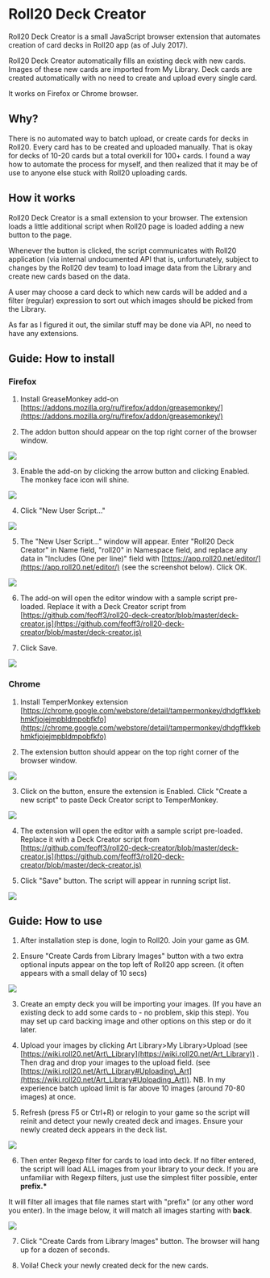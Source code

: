 

# Roll20 Deck Creator

Roll20 Deck Creator is a small JavaScript browser extension that automates creation of card decks in Roll20 app (as of July 2017).

Roll20 Deck Creator automatically fills an existing deck with new cards. Images of these new cards are imported from My Library. Deck cards are created automatically with no need to create and upload every single card.

It works on Firefox or Chrome browser.

## Why?

There is no automated way to batch upload, or create cards for decks in Roll20. Every card has to be created and uploaded manually. That is okay for decks of 10-20 cards but a total overkill for 100+ cards. 
I found a way how to automate the process for myself, and then realized that it may be of use to anyone else stuck with Roll20 uploading cards.


## How it works

Roll20 Deck Creator is a small extension to your browser. The extension loads a little additional script when Roll20 page is loaded adding a new button to the page.

Whenever the button is clicked, the script communicates with Roll20 application (via internal undocumented API that is, unfortunately, subject to changes by the Roll20 dev team) to load image data from the Library and create new cards based on the data.

A user may choose a card deck to which new cards will be added and a filter (regular) expression to sort out which images should be picked from the Library.

As far as I figured it out, the similar stuff may be done via API, no need to have any extensions.

## Guide: How to install

### Firefox

1. Install GreaseMonkey add-on [https://addons.mozilla.org/ru/firefox/addon/greasemonkey/](https://addons.mozilla.org/ru/firefox/addon/greasemonkey/)

2. The addon button should appear on the top right corner of the browser window.

 ![](https://github.com/feoff3/roll20-deck-creator/blob/master/image001.png?raw=true)
 
3. Enable the add-on by clicking the arrow button and clicking Enabled. The monkey face icon will shine.

 ![](https://github.com/feoff3/roll20-deck-creator/blob/master/image003.png?raw=true)

4. Click &quot;New User Script…&quot;

 ![](https://github.com/feoff3/roll20-deck-creator/blob/master/image005.png?raw=true)

5. The &quot;New User Script…&quot; window will appear. Enter &quot;Roll20 Deck Creator&quot; in Name field, &quot;roll20&quot; in Namespace field, and replace any data in &quot;Includes (One per line)&quot; field with [https://app.roll20.net/editor/](https://app.roll20.net/editor/) (see the screenshot below). Click OK.

![](https://github.com/feoff3/roll20-deck-creator/blob/master/image007.png?raw=true)

6. The add-on will open the editor window with a sample script pre-loaded. Replace it with a Deck Creator script from [https://github.com/feoff3/roll20-deck-creator/blob/master/deck-creator.js](https://github.com/feoff3/roll20-deck-creator/blob/master/deck-creator.js)

7. Click Save.

![](https://github.com/feoff3/roll20-deck-creator/blob/master/image009.png?raw=true)

### Chrome

1. Install TemperMonkey extension [https://chrome.google.com/webstore/detail/tampermonkey/dhdgffkkebhmkfjojejmpbldmpobfkfo](https://chrome.google.com/webstore/detail/tampermonkey/dhdgffkkebhmkfjojejmpbldmpobfkfo)

2. The extension button should appear on the top right corner of the browser window.

![](https://github.com/feoff3/roll20-deck-creator/blob/master/image011.png?raw=true)

3. Click on the button, ensure the extension is Enabled. Click &quot;Create a new script&quot; to paste Deck Creator script to TemperMonkey.

![](https://github.com/feoff3/roll20-deck-creator/blob/master/image013.png?raw=true)

4. The extension will open the editor with a sample script pre-loaded. Replace it with a Deck Creator script from [https://github.com/feoff3/roll20-deck-creator/blob/master/deck-creator.js](https://github.com/feoff3/roll20-deck-creator/blob/master/deck-creator.js)

5. Click &quot;Save&quot; button. The script will appear in running script list.

![](https://github.com/feoff3/roll20-deck-creator/blob/master/image015.png?raw=true)

## Guide: How to use

1. After installation step is done, login to Roll20. Join your game as GM.

2. Ensure &quot;Create Cards from Library Images&quot; button with a two extra optional inputs appear on the top left of Roll20 app screen. (it often appears with a small delay of 10 secs)

![](https://github.com/feoff3/roll20-deck-creator/blob/master/image017.png?raw=true)

3. Create an empty deck you will be importing your images. (If you have an existing deck to add some cards to - no problem, skip this step). You may set up card backing image and other options on this step or do it later.

4. Upload your images by clicking Art Library&gt;My Library&gt;Upload (see [https://wiki.roll20.net/Art\_Library](https://wiki.roll20.net/Art_Library)) . Then drag and drop your images to the upload field. (see [https://wiki.roll20.net/Art\_Library#Uploading\_Art](https://wiki.roll20.net/Art_Library#Uploading_Art)). NB. In my experience batch upload limit is far above 10 images (around 70-80 images) at once.

5. Refresh (press F5 or Ctrl+R) or relogin to your game so the script will reinit and detect your newly created deck and images. Ensure your newly created deck appears in the deck list.

![](https://github.com/feoff3/roll20-deck-creator/blob/master/image019.png?raw=true)

6. Then enter Regexp filter for cards to load into deck. If no filter entered, the script will load ALL images from your library to your deck. If you are unfamiliar with Regexp filters, just use the simplest filter possible, enter **prefix.\***

It will filter all images that file names start with &quot;prefix&quot; (or any other word you enter). In the image below, it will match all images starting with **back**.

![](https://github.com/feoff3/roll20-deck-creator/blob/master/image021.png?raw=true)

7. Click &quot;Create Cards from Library Images&quot; button. The browser will hang up for a dozen of seconds.

8. Voila! Check your newly created deck for the new cards.


